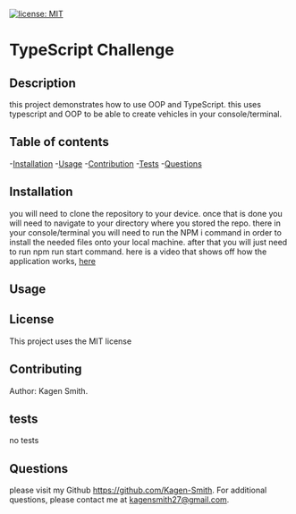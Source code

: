 [![license: MIT](https://img.shields.io/badge/License-MIT-yellow.svg)](https://opensource.org/licenses/MIT)

  # TypeScript Challenge
  
  ## Description 
  this project demonstrates how to use OOP and TypeScript. this uses typescript and OOP to be able to create vehicles in your console/terminal. 

  ## Table of contents
  -[Installation](#installation)
  -[Usage](#usage)
  -[Contribution](#contribution)
  -[Tests](#tests)
  -[Questions](#questions)

  ## Installation
  you will need to clone the repository to your device. once that is done you will need to navigate to your directory where you stored the repo. there in your console/terminal you will need to run the NPM i command in order to install the needed files onto your local machine. after that you will just need to run npm run start command. here is a video that shows off how the application works, [here](https://youtu.be/euraDMMk0lo)

  ## Usage
  

  ## License
  This project uses the MIT license

  ## Contributing
  Author: Kagen Smith. 

  ## tests
  no tests

  ## Questions
  please visit my Github https://github.com/Kagen-Smith.
  For additional questions, please contact me at kagensmith27@gmail.com.

